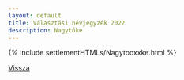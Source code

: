 ```yaml
---
layout: default
title: Választási névjegyzék 2022
description: Nagytőke
---
```


{% include settlementHTMLs/Nagytooxxke.html %}

[Vissza](./)